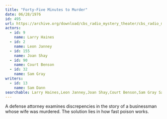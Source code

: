 ```yaml
---
title: "Forty-Five Minutes to Murder"
date: 06/28/1976
id: 495
url: https://archive.org/download/cbs_radio_mystery_theater/cbs_radio_mystery_theater-0451-0500.zip/cbs_radio_mystery_theater-0451-0500%2Fcbsrmt_0495_forty_five_minutes_to_murder.mp3
actors:  
  - id: 9
    name: Larry Haines  
  - id: 2
    name: Leon Janney  
  - id: 155
    name: Joan Shay  
  - id: 90
    name: Court Benson  
  - id: 32
    name: Sam Gray
writers:  
  - id: 13
    name: Sam Dann
searchable: Larry Haines,Leon Janney,Joan Shay,Court Benson,Sam Gray Sam Dann
---
```

A defense attorney examines discrepencies in the story of a businessman whose wife was murdered. The solution lies in how fast poison works.